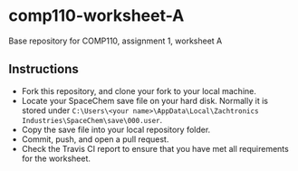 # comp110-worksheet-A
Base repository for COMP110, assignment 1, worksheet A

## Instructions
* Fork this repository, and clone your fork to your local machine.
* Locate your SpaceChem save file on your hard disk. Normally it is stored under `C:\Users\<your name>\AppData\Local\Zachtronics Industries\SpaceChem\save\000.user`.
* Copy the save file into your local repository folder.
* Commit, push, and open a pull request.
* Check the Travis CI report to ensure that you have met all requirements for the worksheet.
